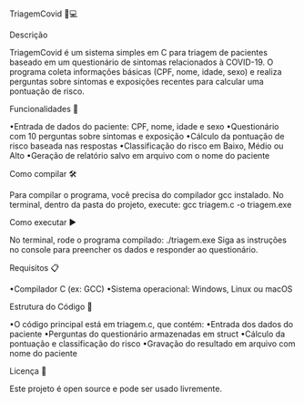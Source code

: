 TriagemCovid 🦠💻

Descrição

TriagemCovid é um sistema simples em C para triagem de pacientes baseado em um questionário de sintomas relacionados à COVID-19. O programa coleta informações básicas (CPF, nome, idade, sexo) e realiza perguntas sobre sintomas e exposições recentes para calcular uma pontuação de risco.

Funcionalidades 🚀

•Entrada de dados do paciente: CPF, nome, idade e sexo
•Questionário com 10 perguntas sobre sintomas e exposição
•Cálculo da pontuação de risco baseada nas respostas
•Classificação do risco em Baixo, Médio ou Alto
•Geração de relatório salvo em arquivo com o nome do paciente



Como compilar 🛠️

Para compilar o programa, você precisa do compilador gcc instalado. No terminal, dentro da pasta do projeto, execute:
gcc triagem.c -o triagem.exe



Como executar ▶️

No terminal, rode o programa compilado:
./triagem.exe
Siga as instruções no console para preencher os dados e responder ao questionário.



Requisitos 📋

•Compilador C (ex: GCC)
•Sistema operacional: Windows, Linux ou macOS



Estrutura do Código 🧩

•O código principal está em triagem.c, que contém:
•Entrada dos dados do paciente
•Perguntas do questionário armazenadas em struct
•Cálculo da pontuação e classificação do risco
•Gravação do resultado em arquivo com nome do paciente



Licença 📄

Este projeto é open source e pode ser usado livremente.
